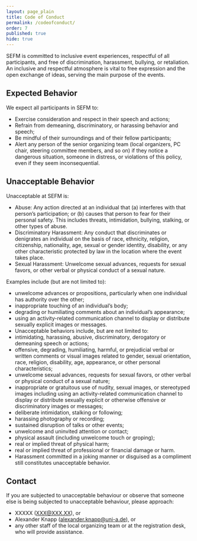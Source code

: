```yaml
---
layout: page_plain
title: Code of Conduct
permalink: /codeofconduct/
order: 7
published: true
hide: true
---
```


SEFM is committed to inclusive event experiences, respectful of all participants, and free of discrimination, harassment, bullying, or retaliation. An inclusive and respectful atmosphere is vital to free expression and the open exchange of ideas, serving the main purpose of the events.

## Expected Behavior
We expect all participants in SEFM to:
* Exercise consideration and respect in their speech and actions;
* Refrain from demeaning, discriminatory, or harassing behavior and speech;
* Be mindful of their surroundings and of their fellow participants;
* Alert any person of the senior organizing team (local organizers, PC chair, steering committee members, and so on)  if they notice a dangerous situation, someone in distress, or violations of this policy, even if they seem inconsequential.

## Unacceptable Behavior
Unacceptable at SEFM is:
* Abuse: Any action directed at an individual that (a) interferes with that person’s participation; or (b) causes that person to fear for their personal safety. This includes threats, intimidation, bullying, stalking, or other types of abuse.
* Discriminatory Harassment: Any conduct that discriminates or denigrates an individual on the basis of race, ethnicity, religion, citizenship, nationality, age, sexual or gender identity, disability, or any other characteristic protected by law in the location where the event takes place.
* Sexual Harassment: Unwelcome sexual advances, requests for sexual favors, or other verbal or physical conduct of a sexual nature.

Examples include (but are not limited to):
* unwelcome advances or propositions, particularly when one individual has authority over the other;
* inappropriate touching of an individual’s body;
* degrading or humiliating comments about an individual’s appearance;
* using an activity-related communication channel to display or distribute sexually explicit images or messages.
* Unacceptable behaviors include, but are not limited to:
* intimidating, harassing, abusive, discriminatory, derogatory or demeaning speech or actions;
* offensive, degrading, humiliating, harmful, or prejudicial verbal or written comments or visual images related to gender, sexual orientation, race, religion, disability, age, appearance, or other personal characteristics;
* unwelcome sexual advances, requests for sexual favors, or other verbal or physical conduct of a sexual nature;
* inappropriate or gratuitous use of nudity, sexual images, or stereotyped images including using an activity-related communication channel to display or distribute sexually explicit or otherwise offensive or discriminatory images or messages;
* deliberate intimidation, stalking or following;
* harassing photography or recording;
* sustained disruption of talks or other events;
* unwelcome and uninvited attention or contact;
* physical assault (including unwelcome touch or groping);
* real or implied threat of physical harm;
* real or implied threat of professional or financial damage or harm.
* Harassment committed in a joking manner or disguised as a compliment still constitutes unacceptable behavior.

## Contact
If you are subjected to unacceptable behaviour or observe that someone else is being subjected to unacceptable behaviour, please approach:
* XXXXX ([XXX@XXX.XX](mailto:XXX@XXX,XX)), or
* Alexander Knapp ([alexander.knapp@uni-a.de](alexander.knapp@uni-a.de)), or
* any other staff of the local organizing team or at the registration desk, who will provide assistance.
